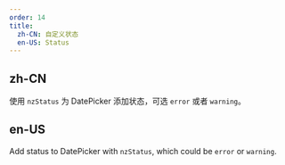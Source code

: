 ```yaml
---
order: 14
title:
  zh-CN: 自定义状态
  en-US: Status
---
```


## zh-CN

使用 `nzStatus` 为 DatePicker 添加状态，可选 `error` 或者 `warning`。

## en-US

Add status to DatePicker with `nzStatus`, which could be `error` or `warning`.